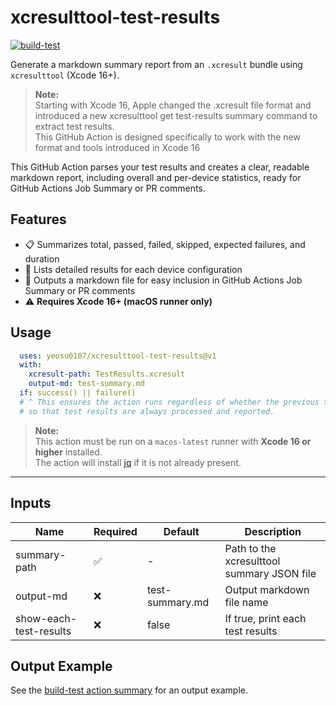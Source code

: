 # xcresulttool-test-results

[![build-test](https://github.com/yeosu0107/xcresulttool-test-results/actions/workflows/test.yml/badge.svg)](https://github.com/yeosu0107/xcresulttool-test-results/actions/workflows/test.yml)

Generate a markdown summary report from an `.xcresult` bundle using `xcresulttool` (Xcode 16+).

> **Note:**<br/>
> Starting with Xcode 16, Apple changed the .xcresult file format and introduced a new xcresulttool get test-results summary command to extract test results.<br/>
> This GitHub Action is designed specifically to work with the new format and tools introduced in Xcode 16

This GitHub Action parses your test results and creates a clear, readable markdown report, including overall and per-device statistics, ready for GitHub Actions Job Summary or PR comments.

## Features

- 📋 Summarizes total, passed, failed, skipped, expected failures, and duration
- 📱 Lists detailed results for each device configuration
- 📝 Outputs a markdown file for easy inclusion in GitHub Actions Job Summary or PR comments
- ⚠️ **Requires Xcode 16+ (macOS runner only)**

## Usage

```yaml
  uses: yeosu0107/xcresulttool-test-results@v1
  with:
    xcresult-path: TestResults.xcresult
    output-md: test-summary.md
  if: success() || failure()
  # ^ This ensures the action runs regardless of whether the previous test step passes or fails,
  # so that test results are always processed and reported.
```

> **Note:**<br/>
> This action must be run on a `macos-latest` runner with **Xcode 16 or higher** installed.<br/>
> The action will install [jq](https://stedolan.github.io/jq/) if it is not already present.

---

## Inputs

| Name         | Required | Default           | Description                                      |
|--------------|----------|-------------------|--------------------------------------------------|
| summary-path | ✅       | -                 | Path to the xcresulttool summary JSON file       |
| output-md    | ❌       | test-summary.md   | Output markdown file name                        |
show-each-test-results | ❌ | false | If true, print each test results |

## Output Example

See the [build-test action summary](https://github.com/yeosu0107/xcresulttool-test-results/actions/runs/14956712317) for an output example.